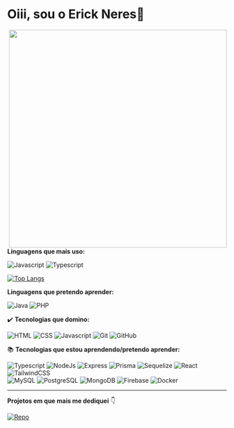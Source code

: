 <h1> Oiii, sou o Erick Neres👋 </h1>

<!-- **erickppn/erickppn** is a ✨ _special_ ✨ repository because its `README.md` (this file) appears on your GitHub profile.

Here are some ideas to get you started:

- 🔭 I’m currently working on ...
- 🌱 I’m currently learning ...
- 👯 I’m looking to collaborate on ...
- 🤔 I’m looking for help with ...
- 💬 Ask me about ...
- 📫 How to reach me: ...
- 😄 Pronouns: ...
- ⚡ Fun fact: ...  -->

<!-- <p align="left">
  Lorem ipsum dolor sit amet, consectetur adipiscing elit. Etiam urna diam, pulvinar non erat efficitur, iaculis efficitur mauris. Donec varius felis augue, feugiat porttitor magna pretium sit amet. Sed magna elit, porta id nisl sit amet, vestibulum finibus turpis. Nulla facilisiiaculis efficitur mauris. Donec varius felis augue, feugiat porttitor magna pretium sit amet. Sed magna elit, porta id nisl sit amet, vestibulum finibus turpis. Nulla facilisi..
</p> -->

<img width="500rem" align="right" style="margin-left: 40px" src="https://user-images.githubusercontent.com/87050667/230991940-4f57a79e-5732-492c-a8c3-ebe3a3615863.png" />
  
**Linguagens que mais uso:** 

![Javascript](https://img.shields.io/badge/JavaScript-F7DF1E?style=for-the-badge&logo=javascript&logoColor=black)
![Typescript](https://img.shields.io/badge/TypeScript-007ACC?style=for-the-badge&logo=typescript&logoColor=white)

[![Top Langs](https://github-readme-stats.vercel.app/api/top-langs/?username=erickppn&layout=compact)](https://github.com/anuraghazra/github-readme-stats)

**Linguagens que pretendo aprender:** 

![Java](https://img.shields.io/badge/Java-CC342D?style=for-the-badge&logo=CoffeeScript&logoColor=white)
![PHP](https://img.shields.io/badge/PHP-777BB4?style=for-the-badge&logo=php&logoColor=white)

✔️ **Tecnologias que domino:**

![HTML](https://img.shields.io/badge/HTML5-E34F26?style=for-the-badge&logo=html5&logoColor=white)
![CSS](https://img.shields.io/badge/CSS3-1572B6?style=for-the-badge&logo=css3&logoColor=white)
![Javascript](https://img.shields.io/badge/JavaScript-F7DF1E?style=for-the-badge&logo=javascript&logoColor=black)
![Git](https://img.shields.io/badge/GIT-E44C30?style=for-the-badge&logo=git&logoColor=white)
![GitHub](https://img.shields.io/badge/GitHub-100000?style=for-the-badge&logo=github&logoColor=white)

📚 **Tecnologias que estou aprendendo/pretendo aprender:**

![Typescript](https://img.shields.io/badge/TypeScript-007ACC?style=for-the-badge&logo=typescript&logoColor=white)
![NodeJs](https://img.shields.io/badge/Node.js-43853D?style=for-the-badge&logo=node.js&logoColor=white)
![Express](https://img.shields.io/badge/Express.js-404D59?style=for-the-badge)
![Prisma](https://img.shields.io/badge/Prisma-3982CE?style=for-the-badge&logo=Prisma&logoColor=white) 
![Sequelize](https://img.shields.io/badge/Sequelize-52B0E7?style=for-the-badge&logo=Sequelize&logoColor=white)
![React](https://img.shields.io/badge/React-20232A?style=for-the-badge&logo=react&logoColor=61DAFB)
![TailwindCSS](https://img.shields.io/badge/Tailwind_CSS-38B2AC?style=for-the-badge&logo=tailwind-css&logoColor=white)
</br>
![MySQL](https://img.shields.io/badge/MySQL-00000F?style=for-the-badge&logo=mysql&logoColor=white)
![PostgreSQL](https://img.shields.io/badge/PostgreSQL-316192?style=for-the-badge&logo=postgresql&logoColor=white)
![MongoDB](https://img.shields.io/badge/MongoDB-4EA94B?style=for-the-badge&logo=mongodb&logoColor=white)
![Firebase](https://img.shields.io/badge/Firebase-F29D0C?style=for-the-badge&logo=firebase&logoColor=white)
![Docker](https://img.shields.io/badge/Docker-2496ED?style=for-the-badge&logo=docker&logoColor=white)

---

**Projetos em que mais me dediquei** 👇

[![Repo](https://github-readme-stats.vercel.app/api/pin/?username=erickppns&repo=talent-insight)](https://github.com/erickppn/talent-insight)
